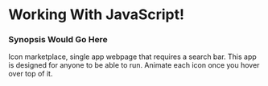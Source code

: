 # Working With JavaScript!

### Synopsis Would Go Here

Icon marketplace, single app webpage that requires a search bar. This app is designed for anyone to be able to run. Animate each icon once you hover over top of it.